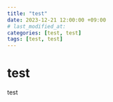 ```yaml
---
title: "test"
date: 2023-12-21 12:00:00 +09:00 
# last_modified_at:
categories: [test, test]
tags: [test, test]
---
```


# test
test